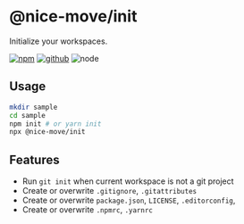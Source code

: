 # @nice-move/init

Initialize your workspaces.

[![npm][npm-badge]][npm-url]
[![github][github-badge]][github-url]
![node][node-badge]

[npm-url]: https://www.npmjs.com/package/@nice-move/init
[npm-badge]: https://img.shields.io/npm/v/@nice-move/init.svg?style=flat-square&logo=npm
[github-url]: https://github.com/airkro/nice-move/tree/master/packages/init
[github-badge]: https://img.shields.io/npm/l/@nice-move/init.svg?style=flat-square&colorB=blue&logo=github
[node-badge]: https://img.shields.io/node/v/@nice-move/init.svg?style=flat-square&colorB=green&logo=node.js

## Usage

```bash
mkdir sample
cd sample
npm init # or yarn init
npx @nice-move/init
```

## Features

- Run `git init` when current workspace is not a git project
- Create or overwrite `.gitignore`, `.gitattributes`
- Create or overwrite `package.json`, `LICENSE`, `.editorconfig`,
- Create or overwrite `.npmrc`, `.yarnrc`
